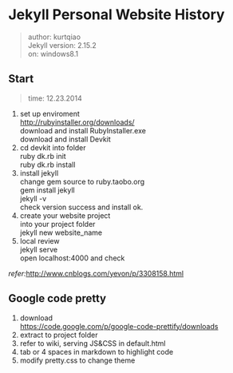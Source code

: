 Jekyll Personal Website History
===
>author: kurtqiao  
>Jekyll version: 2.15.2  
>on: windows8.1  

Start
---
>time: 12.23.2014

1. set up enviroment  
 http://rubyinstaller.org/downloads/  
 download and install RubyInstaller.exe  
 download and install Devkit  
2. cd devkit into folder  
  ruby dk.rb init  
  ruby dk.rb install  
3. install jekyll  
  change gem source to ruby.taobo.org  
  gem install jekyll  
  jekyll -v  
  check version success and install ok.  
4. create your website project  
  into your project folder  
  jekyll new website_name  
5. local review  
  jekyll serve  
  open localhost:4000 and check

*refer:*<http://www.cnblogs.com/yevon/p/3308158.html>  

Google code pretty
---
1. download  
  <https://code.google.com/p/google-code-prettify/downloads>  
2. extract to project folder
3. refer to wiki, serving JS&CSS in default.html
4. tab or 4 spaces in markdown to highlight code
5. modify pretty.css to change theme
